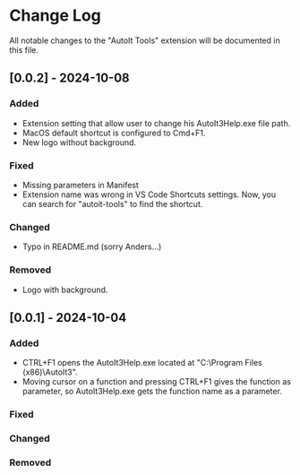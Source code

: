 # Change Log
All notable changes to the "AutoIt Tools" extension will be documented in this file.

## [0.0.2] - 2024-10-08

### Added

- Extension setting that allow user to change his AutoIt3Help.exe file path.
- MacOS default shortcut is configured to Cmd+F1.
- New logo without background.

### Fixed

- Missing parameters in Manifest
- Extension name was wrong in VS Code Shortcuts settings. Now, you can search for "autoit-tools" to find the shortcut.

### Changed

- Typo in README.md (sorry Anders...)

### Removed

- Logo with background.

## [0.0.1] - 2024-10-04

### Added

- CTRL+F1 opens the AutoIt3Help.exe located at "C:\Program Files (x86)\AutoIt3".
- Moving cursor on a function and pressing CTRL+F1 gives the function as parameter, so AutoIt3Help.exe gets the function name as a parameter.

### Fixed

### Changed

### Removed

